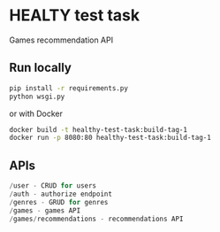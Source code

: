 # HEALTY test task

Games recommendation API

## Run locally


```bash
pip install -r requirements.py
python wsgi.py
```

or with Docker
```bash
docker build -t healthy-test-task:build-tag-1
docker run -p 8080:80 healthy-test-task:build-tag-1  
```

## APIs

```python
/user - CRUD for users
/auth - authorize endpoint
/genres - GRUD for genres
/games - games API
/games/recommendations - recommendations API
```

